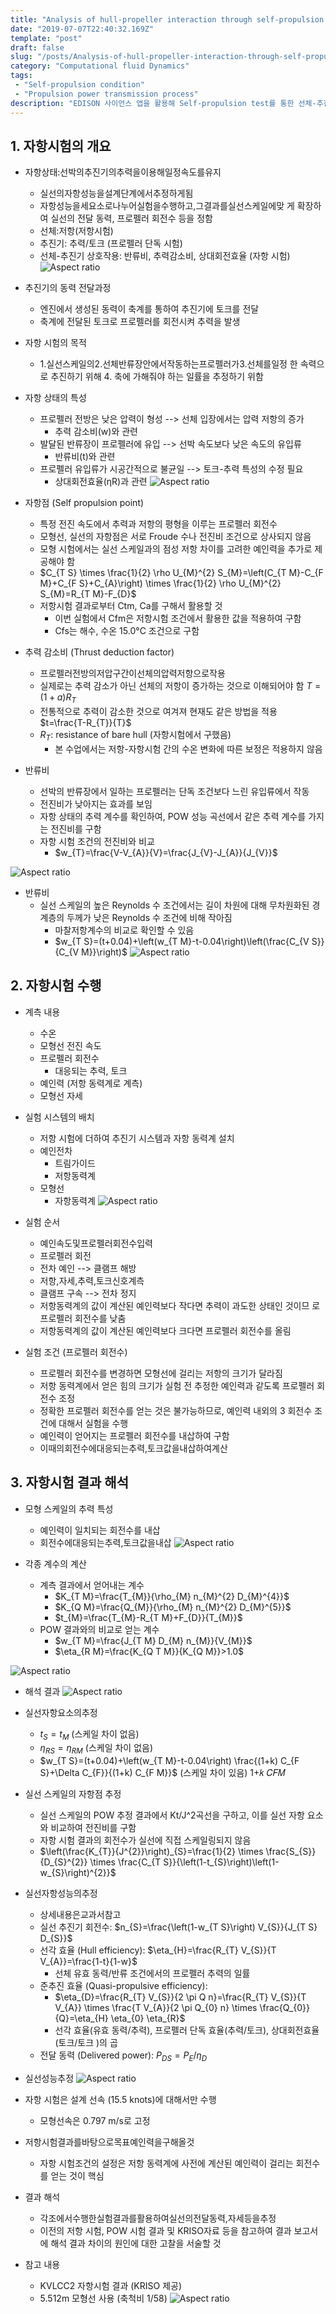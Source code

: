 ```yaml
---
title: "Analysis of hull-propeller interaction through self-propulsion test"
date: "2019-07-07T22:40:32.169Z"
template: "post"
draft: false
slug: "/posts/Analysis-of-hull-propeller-interaction-through-self-propulsion-test"
category: "Computational fluid Dynamics"
tags: 
 - "Self-propulsion condition"
 - "Propulsion power transmission process"
description: "EDISON 사이언스 앱을 활용해 Self-propulsion test를 통한 선체-추진기 상호작용 해석"
---
```


## 1. 자항시험의 개요

- 자항상태:선박의추진기의추력을이용해일정속도를유지
    - 실선의자항성능을설계단계에서추정하게됨
    - 자항성능을세요소로나누어실험을수행하고,그결과를실선스케일에맞 게 확장하여 실선의 전달 동력, 프로펠러 회전수 등을 정함
    - 선체:저항(저항시험)
    - 추진기: 추력/토크 (프로펠러 단독 시험)
    - 선체-추진기 상호작용: 반류비, 추력감소비, 상대회전효율 (자항 시험)
 ![Aspect ratio](/media/POST/Comparison-of-2D-and-3D-Wing-Flow-Characteristics/01.jpg)

         
- 추진기의 동력 전달과정
    - 엔진에서 생성된 동력이 축계를 통하여 추진기에 토크를 전달 
    - 축계에 전달된 토크로 프로펠러를 회전시켜 추력을 발생
- 자항 시험의 목적
    - 1.실선스케일의2.선체반류장안에서작동하는프로펠러가3.선체를일정 한 속력으로 추진하기 위해 4. 축에 가해줘야 하는 일률을 추정하기 위함
        
- 자항 상태의 특성
    - 프로펠러 전방은 낮은 압력이 형성 --> 선체 입장에서는 압력 저항의 증가
        - 추력 감소비(w)와 관련
    - 발달된 반류장이 프로펠러에 유입 --> 선박 속도보다 낮은 속도의 유입류
        - 반류비(t)와 관련
    - 프로펠러 유입류가 시공간적으로 불균일 --> 토크-추력 특성의 수정 필요
        - 상대회전효율(ηR)과 관련
 ![Aspect ratio](/media/POST/Comparison-of-2D-and-3D-Wing-Flow-Characteristics/02.jpg)

        
- 자항점 (Self propulsion point)
    - 특정 전진 속도에서 추력과 저항의 평형을 이루는 프로펠러 회전수
    - 모형선, 실선의 자항점은 서로 Froude 수나 전진비 조건으로 상사되지 않음
    - 모형 시험에서는 실선 스케일과의 점성 저항 차이를 고려한 예인력을 추가로 제공해야 함
    - $C_{T S} \times \frac{1}{2} \rho U_{M}^{2} S_{M}=\left(C_{T M}-C_{F M}+C_{F S}+C_{A}\right) \times \frac{1}{2} \rho U_{M}^{2} S_{M}=R_{T M}-F_{D}$
    - 저항시험 결과로부터 Ctm, Ca를 구해서 활용할 것
        - 이번 실험에서 Cfm은 저항시험 조건에서 활용한 값을 적용하여 구함
        - Cfs는 해수, 수온 15.0°C 조건으로 구함
          
- 추력 감소비 (Thrust deduction factor)
    - 프로펠러전방의저압구간이선체의압력저항으로작용
    - 실제로는 추력 감소가 아닌 선체의 저항이 증가하는 것으로 이해되어야 함 $T=(1+a) R_{T}$
    - 전통적으로 추력이 감소한 것으로 여겨져 현재도 같은 방법을 적용 $t=\frac{T-R_{T}}{T}$
    - $R_{T}$: resistance of bare hull (자항시험에서 구했음)
        - 본 수업에서는 저항-자항시험 간의 수온 변화에 따른 보정은 적용하지 않음
         
- 반류비
    - 선박의 반류장에서 일하는 프로펠러는 단독 조건보다 느린 유입류에서 작동
    - 전진비가 낮아지는 효과를 보임
    - 자항 상태의 추력 계수를 확인하여, POW 성능 곡선에서 같은 추력 계수를 가지는 전진비를 구함
    - 자항 시험 조건의 전진비와 비교
        - $w_{T}=\frac{V-V_{A}}{V}=\frac{J_{V}-J_{A}}{J_{V}}$

 ![Aspect ratio](/media/POST/Comparison-of-2D-and-3D-Wing-Flow-Characteristics/03.jpg)

- 반류비
    - 실선 스케일의 높은 Reynolds 수 조건에서는 길이 차원에 대해 무차원화된 경 계층의 두께가 낮은 Reynolds 수 조건에 비해 작아짐
        - 마찰저항계수의 비교로 확인할 수 있음
        - $w_{T S}=(t+0.04)+\left(w_{T M}-t-0.04\right)\left(\frac{C_{V S}}{C_{V M}}\right)$
 ![Aspect ratio](/media/POST/Comparison-of-2D-and-3D-Wing-Flow-Characteristics/003.jpg)
   
## 2. 자항시험 수행
- 계측 내용
    - 수온
    - 모형선 전진 속도
    - 프로펠러 회전수
        - 대응되는 추력, 토크
    - 예인력 (저항 동력계로 계측)
    - 모형선 자세
        
- 실험 시스템의 배치
    - 저항 시험에 더하여 추진기 시스템과 자항 동력계 설치
    - 예인전차
        - 트림가이드
        - 저항동력계 
    - 모형선
        - 자항동력계
 ![Aspect ratio](/media/POST/Comparison-of-2D-and-3D-Wing-Flow-Characteristics/05.jpg)

            
- 실험 순서
    - 예인속도및프로펠러회전수입력
    - 프로펠러 회전
    - 전차 예인 --> 클램프 해방
    - 저항,자세,추력,토크신호계측
    - 클램프 구속 --> 전차 정지
    - 저항동력계의 값이 계산된 예인력보다 작다면 추력이 과도한 상태인 것이므 로 프로펠러 회전수를 낮춤
    - 저항동력계의 값이 계산된 예인력보다 크다면 프로펠러 회전수를 올림
- 실험 조건 (프로펠러 회전수)
    - 프로펠러 회전수를 변경하면 모형선에 걸리는 저항의 크기가 달라짐
    - 저항 동력계에서 얻은 힘의 크기가 실험 전 추정한 예인력과 같도록 프로펠러 회전수 조정
    - 정확한 프로펠러 회전수를 얻는 것은 불가능하므로, 예인력 내외의 3 회전수 조건에 대해서 실험을 수행
    - 예인력이 얻어지는 프로펠러 회전수를 내삽하여 구함
    - 이때의회전수에대응되는추력,토크값을내삽하여계산
       
## 3. 자항시험 결과 해석
- 모형 스케일의 추력 특성
    - 예인력이 일치되는 회전수를 내삽
    - 회전수에대응되는추력,토크값을내삽
![Aspect ratio](/media/POST/Comparison-of-2D-and-3D-Wing-Flow-Characteristics/06.jpg)

- 각종 계수의 계산
    - 계측 결과에서 얻어내는 계수
        - $K_{T M}=\frac{T_{M}}{\rho_{M} n_{M}^{2} D_{M}^{4}}$
        - $K_{Q M}=\frac{Q_{M}}{\rho_{M} n_{M}^{2} D_{M}^{5}}$
        - $t_{M}=\frac{T_{M}-R_{T M}+F_{D}}{T_{M}}$
    - POW 결과와의 비교로 얻는 계수 
        - $w_{T M}=\frac{J_{T M} D_{M} n_{M}}{V_{M}}$
        - $\eta_{R M}=\frac{K_{Q T M}}{K_{Q M}}>1.0$

![Aspect ratio](/media/POST/Comparison-of-2D-and-3D-Wing-Flow-Characteristics/007.jpg)

       
- 해석 결과
  ![Aspect ratio](/media/POST/Comparison-of-2D-and-3D-Wing-Flow-Characteristics/07.jpg)

       
- 실선자항요소의추정
    - $t_{S}=t_{M}$ (스케일 차이 없음)
    - $\eta_{R S}=\eta_{R M}$ (스케일 차이 없음)
    - $w_{T S}=(t+0.04)+\left(w_{T M}-t-0.04\right) \frac{(1+k) C_{F S}+\Delta C_{F}}{(1+k) C_{F M}}$ (스케일 차이 있음) 1+𝑘 𝐶𝐹𝑀
- 실선 스케일의 자항점 추정
    - 실선 스케일의 POW 추정 결과에서 Kt/J^2곡선을 구하고, 이를 실선 자항 요소와 비교하여 전진비를 구함
    - 자항 시험 결과의 회전수가 실선에 직접 스케일링되지 않음
    - $\left(\frac{K_{T}}{J^{2}}\right)_{S}=\frac{1}{2} \times \frac{S_{S}}{D_{S}^{2}} \times \frac{C_{T S}}{\left(1-t_{S}\right)\left(1-w_{S}\right)^{2}}$

-  실선자항성능의추정
    - 상세내용은교과서참고
    - 실선 추진기 회전수: $n_{S}=\frac{\left(1-w_{T S}\right) V_{S}}{J_{T S} D_{S}}$
    - 선각 효율 (Hull efficiency): $\eta_{H}=\frac{R_{T} V_{S}}{T V_{A}}=\frac{1-t}{1-w}$
        - 선체 유효 동력/반류 조건에서의 프로펠러 추력의 일률 
    - 준추진 효율 (Quasi-propulsive efficiency):
        - $\eta_{D}=\frac{R_{T} V_{S}}{2 \pi Q n}=\frac{R_{T} V_{S}}{T V_{A}} \times \frac{T V_{A}}{2 \pi Q_{0} n} \times \frac{Q_{0}}{Q}=\eta_{H} \eta_{0} \eta_{R}$
        - 선각 효율(유효 동력/추력), 프로펠러 단독 효율(추력/토크), 상대회전효율(토크/토크 )의 곱
    - 전달 동력 (Delivered power): $P_{D S}=P_{E} / \eta_{D}$

- 실선성능추정
  ![Aspect ratio](/media/POST/Comparison-of-2D-and-3D-Wing-Flow-Characteristics/08.jpg)

         
- 자항 시험은 설계 선속 (15.5 knots)에 대해서만 수행 
    - 모형선속은 0.797 m/s로 고정
- 저항시험결과를바탕으로목표예인력을구해올것
    - 자항 시험조건의 설정은 저항 동력계에 사전에 계산된 예인력이 걸리는 회전수를 얻는 것이 핵심
- 결과 해석
    - 각조에서수행한실험결과를활용하여실선의전달동력,자세등을추정
    - 이전의 저항 시험, POW 시험 결과 및 KRISO자료 등을 참고하여 결과 보고서에 해석 결과 차이의 원인에 대한 고찰을 서술할 것
       
- 참고 내용
    - KVLCC2 자항시험 결과 (KRISO 제공) 
    - 5.512m 모형선 사용 (축척비 1/58)
  ![Aspect ratio](/media/POST/Comparison-of-2D-and-3D-Wing-Flow-Characteristics/011.jpg)